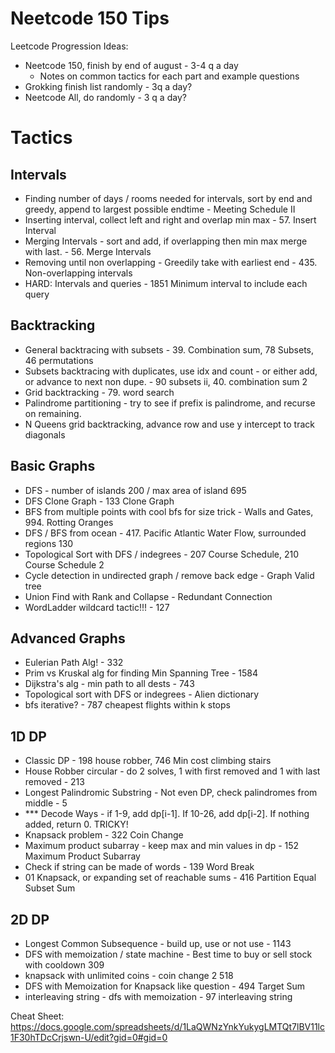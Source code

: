 # Neetcode 150 Tips

Leetcode Progression Ideas:

- Neetcode 150, finish by end of august - 3-4 q a day
    - Notes on common tactics for each part and example questions
- Grokking finish list randomly - 3q a day?
- Neetcode All, do randomly - 3 q a day?

# Tactics

## Intervals
- Finding number of days / rooms needed for intervals, sort by end and greedy, append to largest possible endtime - Meeting Schedule II
- Inserting interval, collect left and right and overlap min max - 57. Insert Interval
- Merging Intervals - sort and add, if overlapping then min max merge with last. - 56. Merge Intervals 
- Removing until non overlapping - Greedily take with earliest end - 435. Non-overlapping intervals
- HARD: Intervals and queries - 1851 Minimum interval to include each query

## Backtracking
- General backtracing with subsets - 39. Combination sum, 78 Subsets, 46 permutations
- Subsets backtracing with duplicates, use idx and count - or either add, or advance to next non dupe. - 90 subsets ii, 40. combination sum 2
- Grid backtracking - 79. word search
- Palindrome partitioning - try to see if prefix is palindrome, and recurse on remaining.
- N Queens grid backtracking, advance row and use y intercept to track diagonals

## Basic Graphs
- DFS - number of islands 200 / max area of island 695
- DFS Clone Graph - 133 Clone Graph
- BFS from multiple points with cool bfs for size trick - Walls and Gates, 994. Rotting Oranges
- DFS / BFS from ocean - 417. Pacific Atlantic Water Flow, surrounded regions 130
- Topological Sort with DFS / indegrees - 207 Course Schedule, 210 Course Schedule 2
- Cycle detection in undirected graph / remove back edge - Graph Valid tree
- Union Find with Rank and Collapse - Redundant Connection
- WordLadder wildcard tactic!!! - 127

## Advanced Graphs
- Eulerian Path Alg! - 332
- Prim vs Kruskal alg for finding Min Spanning Tree - 1584
- Dijkstra's alg - min path to all dests - 743
- Topological sort with DFS or indegrees - Alien dictionary
- bfs iterative? - 787 cheapest flights within k stops

## 1D DP
- Classic DP - 198 house robber, 746 Min cost climbing stairs
- House Robber circular - do 2 solves, 1 with first removed and 1 with last removed - 213
- Longest Palindromic Substring - Not even DP, check palindromes from middle - 5
- *** Decode Ways - if 1-9, add dp[i-1]. If 10-26, add dp[i-2]. If nothing added, return 0. TRICKY!
- Knapsack problem - 322 Coin Change 
- Maximum product subarray - keep max and min values in dp - 152 Maximum Product Subarray
- Check if string can be made of words - 139 Word Break
- 01 Knapsack, or expanding set of reachable sums - 416 Partition Equal Subset Sum

## 2D DP
- Longest Common Subsequence - build up, use or not use - 1143
- DFS with memoization / state machine - Best time to buy or sell stock with cooldown 309
- knapsack with unlimited coins - coin change 2 518
- DFS with Memoization for Knapsack like question - 494 Target Sum
- interleaving string - dfs with memoization - 97 interleaving string


Cheat Sheet: https://docs.google.com/spreadsheets/d/1LaQWNzYnkYukygLMTQt7lBV11lc1F30hTDcCrjswn-U/edit?gid=0#gid=0